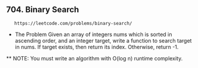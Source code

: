 ## 704. Binary Search

       https://leetcode.com/problems/binary-search/

* The Problem
  Given an array of integers nums which is sorted in ascending order,
  and an integer target, write a function to search target in nums.
  If target exists, then return its index. Otherwise, return -1.

** NOTE: You must write an algorithm with O(log n) runtime complexity.


